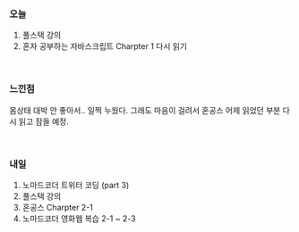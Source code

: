 <h3>오늘</h3>

1. 풀스택 강의
2. 혼자 공부하는 자바스크립트 Charpter 1 다시 읽기

<br/>

<h3>느낀점</h3>

몸상태 대박 안 좋아서.. 일찍 누웠다. 그래도 마음이 걸려서 혼공스 어제 읽었던 부분 다시 읽고 잠들 예정.

<br/>

<h3>내일</h3>

1. 노마드코더 트위터 코딩 (part 3)
2. 풀스택 강의
3. 혼공스 Charpter 2-1
4. 노마드코더 영화웹 복습 2-1 ~ 2-3
